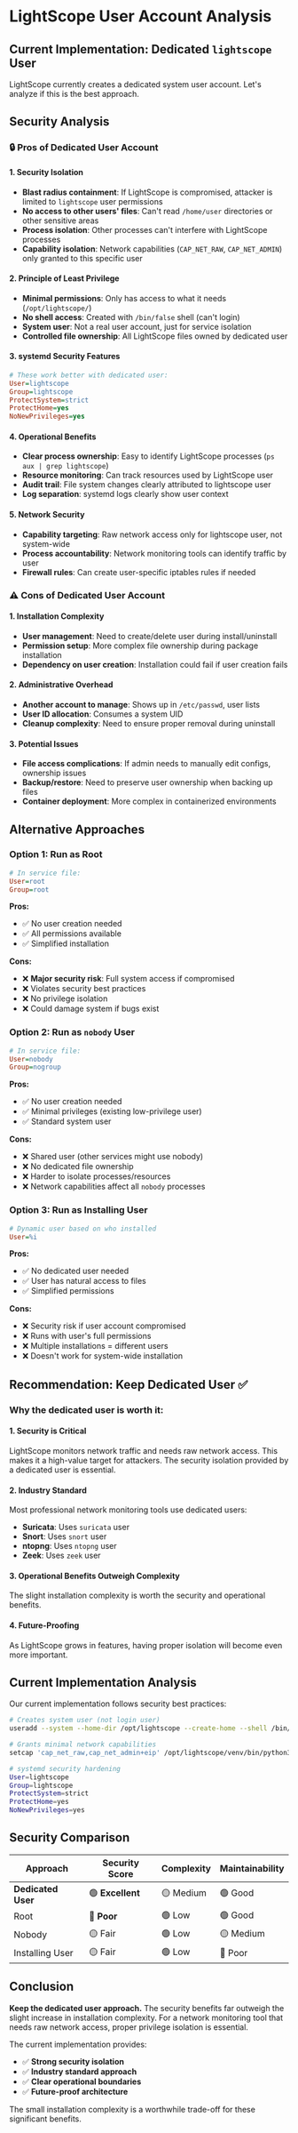 # LightScope User Account Analysis

## Current Implementation: Dedicated `lightscope` User

LightScope currently creates a dedicated system user account. Let's analyze if this is the best approach.

## Security Analysis

### 🔒 **Pros of Dedicated User Account**

#### 1. **Security Isolation**
- **Blast radius containment**: If LightScope is compromised, attacker is limited to `lightscope` user permissions
- **No access to other users' files**: Can't read `/home/user` directories or other sensitive areas
- **Process isolation**: Other processes can't interfere with LightScope processes
- **Capability isolation**: Network capabilities (`CAP_NET_RAW`, `CAP_NET_ADMIN`) only granted to this specific user

#### 2. **Principle of Least Privilege**
- **Minimal permissions**: Only has access to what it needs (`/opt/lightscope/`)
- **No shell access**: Created with `/bin/false` shell (can't login)
- **System user**: Not a real user account, just for service isolation
- **Controlled file ownership**: All LightScope files owned by dedicated user

#### 3. **systemd Security Features**
```ini
# These work better with dedicated user:
User=lightscope
Group=lightscope
ProtectSystem=strict
ProtectHome=yes
NoNewPrivileges=yes
```

#### 4. **Operational Benefits**
- **Clear process ownership**: Easy to identify LightScope processes (`ps aux | grep lightscope`)
- **Resource monitoring**: Can track resources used by LightScope user
- **Audit trail**: File system changes clearly attributed to lightscope user
- **Log separation**: systemd logs clearly show user context

#### 5. **Network Security**
- **Capability targeting**: Raw network access only for lightscope user, not system-wide
- **Process accountability**: Network monitoring tools can identify traffic by user
- **Firewall rules**: Can create user-specific iptables rules if needed

### ⚠️ **Cons of Dedicated User Account**

#### 1. **Installation Complexity**
- **User management**: Need to create/delete user during install/uninstall
- **Permission setup**: More complex file ownership during package installation
- **Dependency on user creation**: Installation could fail if user creation fails

#### 2. **Administrative Overhead**
- **Another account to manage**: Shows up in `/etc/passwd`, user lists
- **User ID allocation**: Consumes a system UID
- **Cleanup complexity**: Need to ensure proper removal during uninstall

#### 3. **Potential Issues**
- **File access complications**: If admin needs to manually edit configs, ownership issues
- **Backup/restore**: Need to preserve user ownership when backing up files
- **Container deployment**: More complex in containerized environments

## Alternative Approaches

### Option 1: Run as Root
```ini
# In service file:
User=root
Group=root
```

**Pros:**
- ✅ No user creation needed
- ✅ All permissions available
- ✅ Simplified installation

**Cons:**
- ❌ **Major security risk**: Full system access if compromised
- ❌ Violates security best practices
- ❌ No privilege isolation
- ❌ Could damage system if bugs exist

### Option 2: Run as `nobody` User
```ini
# In service file:
User=nobody
Group=nogroup
```

**Pros:**
- ✅ No user creation needed
- ✅ Minimal privileges (existing low-privilege user)
- ✅ Standard system user

**Cons:**
- ❌ Shared user (other services might use nobody)
- ❌ No dedicated file ownership
- ❌ Harder to isolate processes/resources
- ❌ Network capabilities affect all `nobody` processes

### Option 3: Run as Installing User
```ini
# Dynamic user based on who installed
User=%i
```

**Pros:**
- ✅ No dedicated user needed
- ✅ User has natural access to files
- ✅ Simplified permissions

**Cons:**
- ❌ Security risk if user account compromised
- ❌ Runs with user's full permissions
- ❌ Multiple installations = different users
- ❌ Doesn't work for system-wide installation

## Recommendation: **Keep Dedicated User** ✅

### Why the dedicated user is worth it:

#### 1. **Security is Critical**
LightScope monitors network traffic and needs raw network access. This makes it a high-value target for attackers. The security isolation provided by a dedicated user is essential.

#### 2. **Industry Standard**
Most professional network monitoring tools use dedicated users:
- **Suricata**: Uses `suricata` user
- **Snort**: Uses `snort` user  
- **ntopng**: Uses `ntopng` user
- **Zeek**: Uses `zeek` user

#### 3. **Operational Benefits Outweigh Complexity**
The slight installation complexity is worth the security and operational benefits.

#### 4. **Future-Proofing**
As LightScope grows in features, having proper isolation will become even more important.

## Current Implementation Analysis

Our current implementation follows security best practices:

```bash
# Creates system user (not login user)
useradd --system --home-dir /opt/lightscope --create-home --shell /bin/false lightscope

# Grants minimal network capabilities
setcap 'cap_net_raw,cap_net_admin+eip' /opt/lightscope/venv/bin/python3

# systemd security hardening
User=lightscope
Group=lightscope
ProtectSystem=strict
ProtectHome=yes
NoNewPrivileges=yes
```

## Security Comparison

| Approach | Security Score | Complexity | Maintainability |
|----------|---------------|------------|----------------|
| **Dedicated User** | 🟢 **Excellent** | 🟡 Medium | 🟢 Good |
| Root | 🔴 **Poor** | 🟢 Low | 🟢 Good |
| Nobody | 🟡 Fair | 🟢 Low | 🟡 Medium |
| Installing User | 🟡 Fair | 🟢 Low | 🔴 Poor |

## Conclusion

**Keep the dedicated user approach.** The security benefits far outweigh the slight increase in installation complexity. For a network monitoring tool that needs raw network access, proper privilege isolation is essential.

The current implementation provides:
- ✅ **Strong security isolation**
- ✅ **Industry standard approach**
- ✅ **Clear operational boundaries**
- ✅ **Future-proof architecture**

The small installation complexity is a worthwhile trade-off for these significant benefits. 